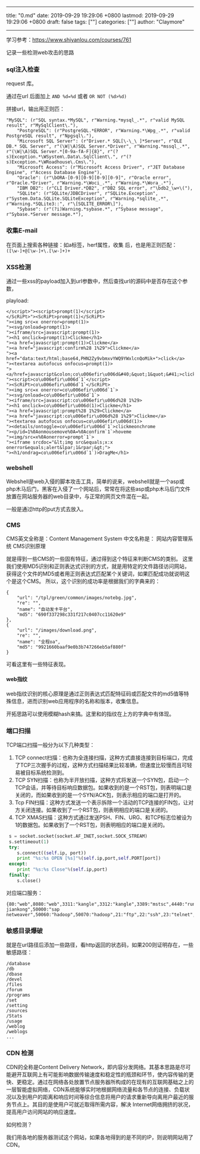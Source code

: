 
---
title: "0.md"
date: 2019-09-29 19:29:06 +0800
lastmod: 2019-09-29 19:29:06 +0800
draft: false
tags: [""]
categories: [""]
author: "Claymore"

---
学习参考：<https://www.shiyanlou.com/courses/761>

记录一些检测web攻击的思路



### sql注入检查

request 库。

通过在url 后面加上 `AND %d=%d` 或者 `OR NOT (%d>%d)`

拼接url，输出用正则匹：

```
"MySQL": (r"SQL syntax.*MySQL", r"Warning.*mysql_.*", r"valid MySQL result", r"MySqlClient\."),
    "PostgreSQL": (r"PostgreSQL.*ERROR", r"Warning.*\Wpg_.*", r"valid PostgreSQL result", r"Npgsql\."),
    "Microsoft SQL Server": (r"Driver.* SQL[\-\_\ ]*Server", r"OLE DB.* SQL Server", r"(\W|\A)SQL Server.*Driver", r"Warning.*mssql_.*", r"(\W|\A)SQL Server.*[0-9a-fA-F]{8}", r"(?s)Exception.*\WSystem\.Data\.SqlClient\.", r"(?s)Exception.*\WRoadhouse\.Cms\."),
    "Microsoft Access": (r"Microsoft Access Driver", r"JET Database Engine", r"Access Database Engine"),
    "Oracle": (r"\bORA-[0-9][0-9][0-9][0-9]", r"Oracle error", r"Oracle.*Driver", r"Warning.*\Woci_.*", r"Warning.*\Wora_.*"),
    "IBM DB2": (r"CLI Driver.*DB2", r"DB2 SQL error", r"\bdb2_\w+\("),
    "SQLite": (r"SQLite/JDBCDriver", r"SQLite.Exception", r"System.Data.SQLite.SQLiteException", r"Warning.*sqlite_.*", r"Warning.*SQLite3::", r"\[SQLITE_ERROR\]"),
    "Sybase": (r"(?i)Warning.*sybase.*", r"Sybase message", r"Sybase.*Server message.*"),
```



### 收集E-mail

在页面上搜索各种链接：如a标签，herf属性，收集 后，也是用正则匹配：`([\w-]+@[\w-]+\.[\w-]+)+`



### XSS检测

通过一些xss的payload加入到url参数中，然后查找url的源码中是否存在这个参数，

playload:

```
</script>"><script>prompt(1)</script>
</ScRiPt>"><ScRiPt>prompt(1)</ScRiPt>
"><img src=x onerror=prompt(1)>
"><svg/onload=prompt(1)>
"><iframe/src=javascript:prompt(1)>
"><h1 onclick=prompt(1)>Clickme</h1>
"><a href=javascript:prompt(1)>Clickme</a>
"><a href="javascript:confirm%28 1%29">Clickme</a>
"><a href="data:text/html;base64,PHN2Zy9vbmxvYWQ9YWxlcnQoMik+">click</a>
"><textarea autofocus onfocus=prompt(1)>
"><a/href=javascript&colon;co\u006efir\u006d&#40;&quot;1&quot;&#41;>clickme</a>
"><script>co\u006efir\u006d`1`</script>
"><ScRiPt>co\u006efir\u006d`1`</ScRiPt>
"><img src=x onerror=co\u006efir\u006d`1`>
"><svg/onload=co\u006efir\u006d`1`>
"><iframe/src=javascript:co\u006efir\u006d%28 1%29>
"><h1 onclick=co\u006efir\u006d(1)>Clickme</h1>
"><a href=javascript:prompt%28 1%29>Clickme</a>
"><a href="javascript:co\u006efir\u006d%28 1%29">Clickme</a>
"><textarea autofocus onfocus=co\u006efir\u006d(1)>
"><details/ontoggle=co\u006efir\u006d`1`>clickmeonchrome
"><p/id=1%0Aonmousemove%0A=%0Aconfirm`1`>hoveme
"><img/src=x%0Aonerror=prompt`1`>
"><iframe srcdoc="&lt;img src&equals;x:x onerror&equals;alert&lpar;1&rpar;&gt;">
"><h1/ondrag=co\u006efir\u006d`1`)>DragMe</h1>
```





### webshell

Webshell是web入侵的脚本攻击工具，简单的说来，webshell就是一个asp或php木马后门，黑客在入侵了一个网站后，常常在将这些asp或php木马后门文件放置在网站服务器的web目录中，与正常的网页文件混在一起。

一般是通过http的put方式去放入。



### CMS

CMS英文全称是：Content Management System 中文名称是： 网站内容管理系统 CMS识别原理

就是得到一些CMS的一些固有特征，通过得到这个特征来判断CMS的类别。
这里我们使用MD5识别和正则表达式识别的方式，就是用特定的文件路径访问网站，获得这个文件的MD5或者用正则表达式匹配某个关键词，如果匹配成功就说明这个是这个CMS。
所以，这个识别的成功率是根据我们的字典来的：

```
{
    "url": "/tpl/green/common/images/notebg.jpg",
    "re": "",
    "name": "自动发卡平台",
    "md5": "690f337298c331f217c0407cc11620e9"
},
{
    "url": "/images/download.png",
    "re": "",
    "name": "全程oa",
    "md5": "9921660baaf9e0b3b747266eb5af880f"
}
```

可看这里有一些特征表现。



#### web指纹

web指纹识别的核心原理是通过正则表达式匹配特征码或匹配文件的md5值等特殊信息，进而识别web应用程序的名称和版本，收集信息。

开拓思路可以使用模糊hash来搞。这里和的指纹在上方的字典中有体现。



### 端口扫描

TCP端口扫描一般分为以下几种类型：

1. TCP connect扫描：也称为全连接扫描，这种方式直接连接到目标端口，完成了TCP三次握手的过程，这种方式扫描结果比较准确，但速度比较慢而且可轻易被目标系统检测到。
2. TCP SYN扫描：也称为半开放扫描，这种方式将发送一个SYN包，启动一个TCP会话，并等待目标响应数据包。如果收到的是一个RST包，则表明端口是关闭的，而如果收到的是一个SYN/ACK包，则表示相应的端口是打开的。
3. Tcp FIN扫描：这种方式发送一个表示拆除一个活动的TCP连接的FIN包，让对方关闭连接。如果收到了一个RST包，则表明相应的端口是关闭的。
4. TCP XMAS扫描：这种方式通过发送PSH、FIN、URG、和TCP标志位被设为1的数据包。如果收到了一个RST包，则表明相应的端口是关闭的。

```python
 s = socket.socket(socket.AF_INET,socket.SOCK_STREAM) 
 s.settimeout(1) 
 try:
 	s.connect((self.ip, port))
    print "%s:%s OPEN [%s]"%(self.ip,port,self.PORT[port])
 except:
    print "%s:%s Close"%(self.ip,port)
 finally:
    s.close()
```



对应端口服务：

```
{80:"web",8080:"web",3311:"kangle",3312:"kangle",3389:"mstsc",4440:"rundeck",5672:"rabbitMQ",5900:"vnc",6082:"varnish",7001:"weblogic",8161:"activeMQ",8649:"ganglia",9000:"fastcgi",9090:"ibm",9200:"elasticsearch",9300:"elasticsearch",9999:"amg",10050:"zabbix",11211:"memcache",27017:"mongodb",28017:"mondodb",3777:"dahua jiankong",50000:"sap netweaver",50060:"hadoop",50070:"hadoop",21:"ftp",22:"ssh",23:"telnet",25:"smtp",53:"dns",123:"ntp",161:"snmp",8161:"snmp",162:"snmp",389:"ldap",443:"ssl",512:"rlogin",513:"rlogin",873:"rsync",1433:"mssql",1080:"socks",1521:"oracle",1900:"bes",2049:"nfs",2601:"zebra",2604:"zebra",2082:"cpanle",2083:"cpanle",3128:"squid",3312:"squid",3306:"mysql",4899:"radmin",8834:'nessus',4848:'glashfish'}
```



### 敏感目录爆破

就是在url路径后添加一些路径，看http返回的状态码，如果200则证明存在，一些敏感路径：

```
/database
/db
/dbase
/devel
/files
/forum
/programs
/set
/setting
/sources
/Stats
/usage
/weblog
/weblogs
...
```



### CDN 检测

CDN的全称是Content Delivery Network，即内容分发网络。其基本思路是尽可能避开互联网上有可能影响数据传输速度和稳定性的瓶颈和环节，使内容传输的更快、更稳定。通过在网络各处放置节点服务器所构成的在现有的互联网基础之上的一层智能虚拟网络，CDN系统能够实时地根据网络流量和各节点的连接、负载状况以及到用户的距离和响应时间等综合信息将用户的请求重新导向离用户最近的服务节点上。其目的是使用户可就近取得所需内容，解决 Internet网络拥挤的状况，提高用户访问网站的响应速度。

如何检测？

我们用各地的服务器测试这个网站，如果各地得到的是不同的IP，则说明网站用了CDN。
